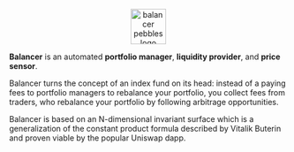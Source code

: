 <p align=center>
<img width="64px" src="https://balancer-labs.github.io/pebbles/images/pebbles-pad.256w.png" alt="balancer pebbles logo"/>
</p>

**Balancer** is an automated **portfolio manager**, **liquidity provider**, and **price sensor**.

Balancer turns the concept of an index fund on its head: instead of a paying fees
to portfolio managers to rebalance your portfolio, you collect fees from traders, who rebalance
your portfolio by following arbitrage opportunities.

Balancer is based on an N-dimensional invariant surface which is a generalization of the constant product formula described by Vitalik Buterin and proven viable by the popular Uniswap dapp.